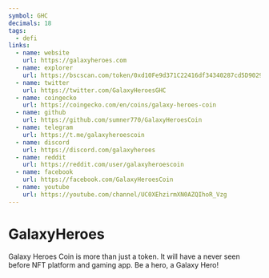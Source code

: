 ```yaml
---
symbol: GHC
decimals: 18
tags:
  - defi
links:
  - name: website
    url: https://galaxyheroes.com
  - name: explorer
    url: https://bscscan.com/token/0xd10Fe9d371C22416df34340287cd5D9029842Fc3
  - name: twitter
    url: https://twitter.com/GalaxyHeroesGHC
  - name: coingecko
    url: https://coingecko.com/en/coins/galaxy-heroes-coin
  - name: github
    url: https://github.com/sumner770/GalaxyHeroesCoin
  - name: telegram
    url: https://t.me/galaxyheroescoin
  - name: discord
    url: https://discord.com/galaxyheroes
  - name: reddit
    url: https://reddit.com/user/galaxyheroescoin
  - name: facebook
    url: https://facebook.com/GalaxyHeroesCoin
  - name: youtube
    url: https://youtube.com/channel/UC0XEhzirmXN0AZQIhoR_Vzg
---
```


# GalaxyHeroes

Galaxy Heroes Coin is more than just a token. It will have a never seen before NFT platform and gaming app. Be a hero, a Galaxy Hero!
